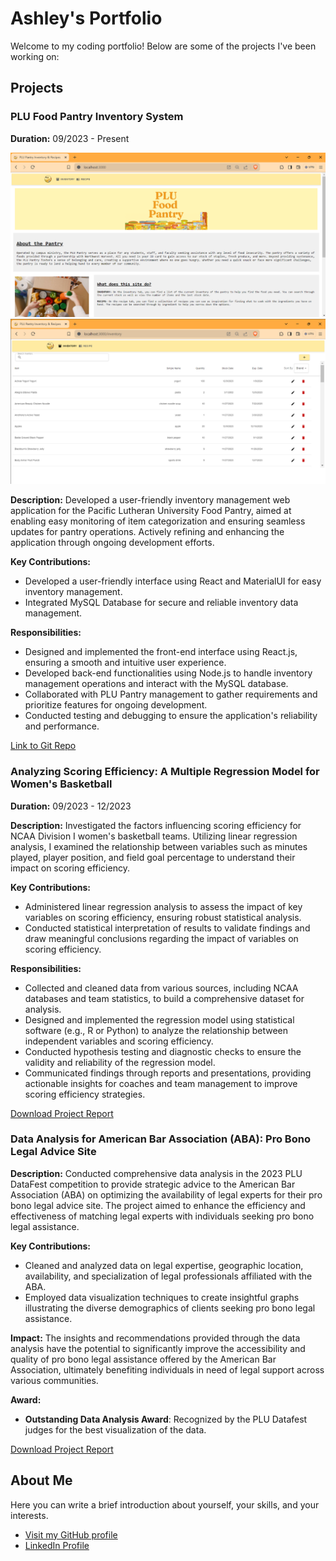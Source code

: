 # Ashley's Portfolio

Welcome to my coding portfolio! Below are some of the projects I've been working on:

## Projects

### PLU Food Pantry Inventory System
**Duration:** 09/2023 - Present

![Project Screenshot](./assets/pantry_home_page.png)
![Project Screenshot](./assets/pantry_inven_page.png)

**Description:**
Developed a user-friendly inventory management web application for the Pacific Lutheran University Food Pantry, aimed at enabling easy monitoring of item categorization and ensuring seamless updates for pantry operations. Actively refining and enhancing the application through ongoing development efforts.

**Key Contributions:**
- Developed a user-friendly interface using React and MaterialUI for easy inventory management.
- Integrated MySQL Database for secure and reliable inventory data management.

**Responsibilities:**
- Designed and implemented the front-end interface using React.js, ensuring a smooth and intuitive user experience.
- Developed back-end functionalities using Node.js to handle inventory management operations and interact with the MySQL database.
- Collaborated with PLU Pantry management to gather requirements and prioritize features for ongoing development.
- Conducted testing and debugging to ensure the application's reliability and performance.

[Link to Git Repo](https://github.com/ashleyakamine/pantry-stack)

### Analyzing Scoring Efficiency: A Multiple Regression Model for Women's Basketball
**Duration:** 09/2023 - 12/2023

**Description:**
Investigated the factors influencing scoring efficiency for NCAA Division I women's basketball teams. Utilizing linear regression analysis, I examined the relationship between variables such as minutes played, player position, and field goal percentage to understand their impact on scoring efficiency.

**Key Contributions:**
- Administered linear regression analysis to assess the impact of key variables on scoring efficiency, ensuring robust statistical analysis.
- Conducted statistical interpretation of results to validate findings and draw meaningful conclusions regarding the impact of variables on scoring efficiency.

**Responsibilities:**
- Collected and cleaned data from various sources, including NCAA databases and team statistics, to build a comprehensive dataset for analysis.
- Designed and implemented the regression model using statistical software (e.g., R or Python) to analyze the relationship between independent variables and scoring efficiency.
- Conducted hypothesis testing and diagnostic checks to ensure the validity and reliability of the regression model.
- Communicated findings through reports and presentations, providing actionable insights for coaches and team management to improve scoring efficiency strategies.

[Download Project Report](./assets/final_project_aa.pdf)

### Data Analysis for American Bar Association (ABA): Pro Bono Legal Advice Site

**Description:**
Conducted comprehensive data analysis in the 2023 PLU DataFest competition to provide strategic advice to the American Bar Association (ABA) on optimizing the availability of legal experts for their pro bono legal advice site. The project aimed to enhance the efficiency and effectiveness of matching legal experts with individuals seeking pro bono legal assistance.

**Key Contributions:**
- Cleaned and analyzed data on legal expertise, geographic location, availability, and specialization of legal professionals affiliated with the ABA.
- Employed data visualization techniques to create insightful graphs illustrating the diverse demographics of clients seeking pro bono legal assistance.

**Impact:**
The insights and recommendations provided through the data analysis have the potential to significantly improve the accessibility and quality of pro bono legal assistance offered by the American Bar Association, ultimately benefiting individuals in need of legal support across various communities.

**Award:**
- **Outstanding Data Analysis Award**: Recognized by the PLU Datafest judges for the best visualization of the data.

[Download Project Report](./assets/DataDynamoSlides.pdf)


## About Me

Here you can write a brief introduction about yourself, your skills, and your interests.

- [Visit my GitHub profile](https://github.com/ashleyakamine)
- [LinkedIn Profile](https://www.linkedin.com/in/ashleyakamine/)

